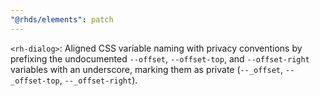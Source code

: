 ```yaml
---
"@rhds/elements": patch
---
```


`<rh-dialog>`: Aligned CSS variable naming with privacy conventions by prefixing the undocumented `--offset`, `--offset-top`, and `--offset-right` variables with an underscore, marking them as private (`--_offset`, `--_offset-top`, `--_offset-right`).

